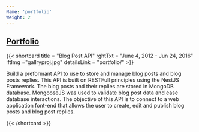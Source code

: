 ```yaml
---
Name: 'portfolio'
Weight: 2
---
```

 
## [Portfolio](portfolio/)

{{< shortcard title = "Blog Post API"  rghtTxt = "June 4, 2012 - Jun 24, 2016" lftImg ="gallryproj.jpg" detailsLink = "portfolio/" >}}
    
   Build a preformant API to use to store and manage blog posts and blog posts replies. This API is built on RESTFull principles using the NestJS Framework. The blog posts and their replies are stored in MongoDB database. MongooseJS was used to validate blog post data and ease database interactions. The objective of this API is to connect to a web application font-end that allows the user to create, edit and publish blog posts and blog post replies.    

{{< /shortcard >}}  
